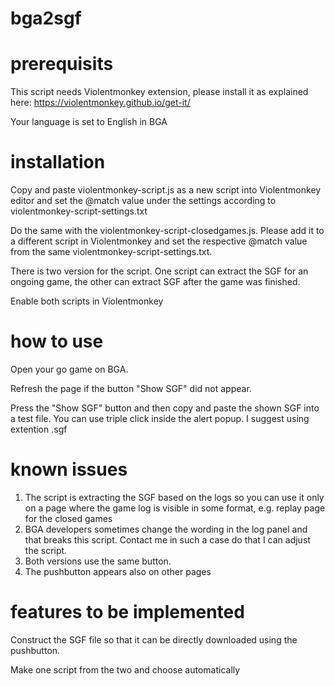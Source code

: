 # bga2sgf

# prerequisits
This script needs Violentmonkey extension, please install it as explained here:
https://violentmonkey.github.io/get-it/

Your language is set to English in BGA

# installation
Copy and paste violentmonkey-script.js as a new script into Violentmonkey editor and set the @match value under the settings according to violentmonkey-script-settings.txt

Do the same with the violentmonkey-script-closedgames.js. Please add it to a different script in Violentmonkey and set the respective @match value from the same violentmonkey-script-settings.txt.

There is two version for the script. One script can extract the SGF for an ongoing game, the other can extract SGF after the game was finished.

Enable both scripts in Violentmonkey

# how to use
Open your go game on BGA.

Refresh the page if the button "Show SGF" did not appear.

Press the "Show SGF" button and then copy and paste the shown SGF into a test file. You can use triple click inside the alert popup. I suggest using extention .sgf

# known issues
1. The script is extracting the SGF based on the logs so you can use it only on a page where the game log is visible in some format, e.g. replay page for the closed games
2. BGA developers sometimes change the wording in the log panel and that breaks this script. Contact me in such a case do that I can adjust the script.
3. Both versions use the same button.
4. The pushbutton appears also on other pages


# features to be implemented
Construct the SGF file so that it can be directly downloaded using the pushbutton.

Make one script from the two and choose automatically
